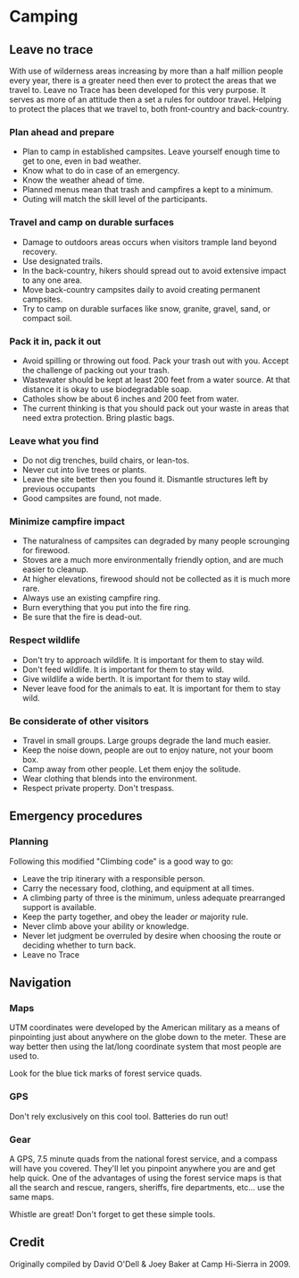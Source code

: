 Camping
============

## Leave no trace
With use of wilderness areas increasing by more than a half million people every year, there is a greater need then ever to protect the areas that we travel to. Leave no Trace has been developed for this very purpose. It serves as more of an attitude then a set a rules for outdoor travel. Helping to protect the places that we travel to, both front-country and back-country.

### Plan ahead and prepare
* Plan to camp in established campsites. Leave yourself enough time to get to one, even in bad weather.
* Know what to do in case of an emergency.
* Know the weather ahead of time.
* Planned menus mean that trash and campfires a kept to a minimum.
* Outing will match the skill level of the participants.

### Travel and camp on durable surfaces
* Damage to outdoors areas occurs when visitors trample land beyond recovery.
* Use designated trails.
* In the back-country, hikers should
spread out to avoid extensive impact to any one area.
* Move back-country campsites daily to avoid creating permanent campsites.
* Try to camp on durable surfaces like snow, granite, gravel, sand, or compact soil.

### Pack it in, pack it out

* Avoid spilling or throwing out food. Pack your trash out with you. Accept the challenge of packing out your trash.
* Wastewater should be kept at least 200 feet from a water source. At that distance it is okay to use biodegradable soap.
* Catholes show be about 6 inches and 200 feet from water.
* The current thinking is that you should pack out your waste in areas that need extra protection. Bring plastic bags.

### Leave what you find

* Do not dig trenches, build chairs, or lean-tos.
* Never cut into live trees or plants.
* Leave the site better then you found it. Dismantle structures left by previous occupants
* Good campsites are found, not made.

### Minimize campfire impact
* The naturalness of campsites can degraded by many people scrounging for firewood.
* Stoves are a much more environmentally friendly option, and are much easier to cleanup.
* At higher elevations, firewood should not be collected as it is much more rare.
* Always use an existing campfire ring.
* Burn everything that you put into the
fire ring.
* Be sure that the fire is dead-out.

### Respect wildlife
* Don't try to approach wildlife. It is important for them to stay wild.
* Don't feed wildlife. It is important for them to stay wild.
* Give wildlife a wide berth. It is important for them to stay wild.
* Never leave food for the animals to eat. It is important for them to stay wild.

### Be considerate of other visitors
* Travel in small groups. Large groups degrade the land much easier.
* Keep the noise down, people are out to enjoy nature, not your boom box.
* Camp away from other people. Let them enjoy the solitude.
* Wear clothing that blends into the environment.
* Respect private property. Don't trespass.

## Emergency procedures

### Planning
Following this modified "Climbing code" is a good way to go:
* Leave the trip itinerary with a responsible person.
* Carry the necessary food, clothing, and equipment at all times.
* A climbing party of three is the minimum, unless adequate prearranged support is available.
* Keep the party together, and obey the leader _or_ majority rule.
* Never climb above your ability or knowledge.
* Never let judgment be overruled by desire when choosing the route or deciding
whether to turn back.
* Leave no Trace

## Navigation
### Maps
UTM coordinates were developed by the American military as a means of pinpointing just about anywhere on the globe down to the meter. These are way better then using the lat/long coordinate system that most people are used to.

Look for the blue tick marks of forest service quads.

### GPS
Don't rely exclusively on this cool tool. Batteries do run out!

### Gear
A GPS, 7.5 minute quads from the national forest service, and a compass will have you covered. They'll let you pinpoint anywhere you are and get help quick. One of the advantages of using the forest service maps is that all the search and rescue, rangers, sheriffs, fire departments, etc… use the same maps.

Whistle are great! Don't forget to get these simple tools.


## Credit
Originally compiled by David O'Dell & Joey Baker at Camp Hi-Sierra in 2009.
